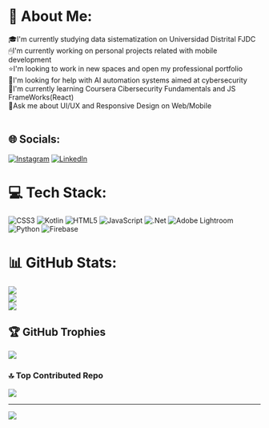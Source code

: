 # 💫 About Me:
🎓I'm currently studying data sistematization on Universidad Distrital FJDC<br>🖱I'm currently working on personal projects related with mobile development<br>⭐I'm looking to work in new spaces and open my professional portfolio<br>🤝I'm looking for help with AI automation systems aimed at cybersecurity<br>👾I'm currently learning Coursera Cibersecurity Fundamentals and JS FrameWorks(React)<br>🎨Ask me about UI/UX and Responsive Design on Web/Mobile<br><br>


## 🌐 Socials:
[![Instagram](https://img.shields.io/badge/Instagram-%23E4405F.svg?logo=Instagram&logoColor=white)](https://instagram.com/felipeortega2002) [![LinkedIn](https://img.shields.io/badge/LinkedIn-%230077B5.svg?logo=linkedin&logoColor=white)](https://www.linkedin.com/in/felipe-ortega-cruz-822406258/)

# 💻 Tech Stack:
![CSS3](https://img.shields.io/badge/css3-%231572B6.svg?style=for-the-badge&logo=css3&logoColor=white) ![Kotlin](https://img.shields.io/badge/kotlin-%237F52FF.svg?style=for-the-badge&logo=kotlin&logoColor=white) ![HTML5](https://img.shields.io/badge/html5-%23E34F26.svg?style=for-the-badge&logo=html5&logoColor=white) ![JavaScript](https://img.shields.io/badge/javascript-%23323330.svg?style=for-the-badge&logo=javascript&logoColor=%23F7DF1E) ![.Net](https://img.shields.io/badge/.NET-5C2D91?style=for-the-badge&logo=.net&logoColor=white) ![Adobe Lightroom](https://img.shields.io/badge/Adobe%20Lightroom-31A8FF.svg?style=for-the-badge&logo=Adobe%20Lightroom&logoColor=white) ![Python](https://img.shields.io/badge/python-3670A0?style=for-the-badge&logo=python&logoColor=ffdd54) ![Firebase](https://img.shields.io/badge/firebase-%23039BE5.svg?style=for-the-badge&logo=firebase)
# 📊 GitHub Stats:
![](https://github-readme-stats.vercel.app/api?username=FelipeOrtegaC&theme=dark&hide_border=false&include_all_commits=false&count_private=false)<br/>
![](https://github-readme-streak-stats.herokuapp.com/?user=FelipeOrtegaC&theme=dark&hide_border=false)<br/>
![](https://github-readme-stats.vercel.app/api/top-langs/?username=FelipeOrtegaC&theme=dark&hide_border=false&include_all_commits=false&count_private=false&layout=compact)

## 🏆 GitHub Trophies
![](https://github-profile-trophy.vercel.app/?username=FelipeOrtegaC&theme=radical&no-frame=false&no-bg=false&margin-w=4)

### 🔝 Top Contributed Repo
![](https://github-contributor-stats.vercel.app/api?username=FelipeOrtegaC&limit=5&theme=dark&combine_all_yearly_contributions=true)

---
[![](https://visitcount.itsvg.in/api?id=FelipeOrtegaC&icon=0&color=0)](https://visitcount.itsvg.in)

<!-- Proudly created with GPRM ( https://gprm.itsvg.in ) -->
